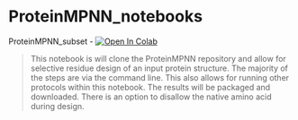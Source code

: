 # ProteinMPNN_notebooks
ProteinMPNN_subset - [![Open In Colab](https://colab.research.google.com/assets/colab-badge.svg)](https://colab.research.google.com/github/RSvan/ProteinMPNN_notebooks/blob/main/notebooks/ProteinMPNN_subset.ipynb)
> This notebook is will clone the ProteinMPNN repository and allow for selective residue design of an input protein structure. The majority of the steps are via the command line. This also allows for running other protocols within this notebook. The results will be packaged and downloaded. There is an option to disallow the native amino acid during design.
